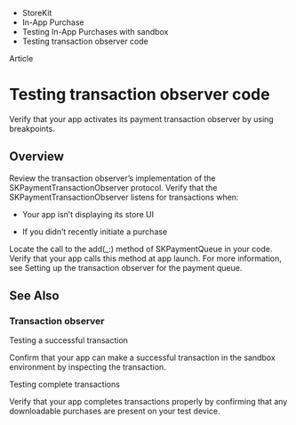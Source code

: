 

- StoreKit
- In-App Purchase
- Testing In-App Purchases with sandbox
-  Testing transaction observer code 

Article

# Testing transaction observer code

Verify that your app activates its payment transaction observer by using breakpoints.

## Overview

Review the transaction observer’s implementation of the SKPaymentTransactionObserver protocol. Verify that the SKPaymentTransactionObserver listens for transactions when:

- Your app isn’t displaying its store UI

- If you didn’t recently initiate a purchase

Locate the call to the add(_:) method of SKPaymentQueue in your code. Verify that your app calls this method at app launch. For more information, see Setting up the transaction observer for the payment queue.

## See Also

### Transaction observer

Testing a successful transaction

Confirm that your app can make a successful transaction in the sandbox environment by inspecting the transaction.

Testing complete transactions

Verify that your app completes transactions properly by confirming that any downloadable purchases are present on your test device.

